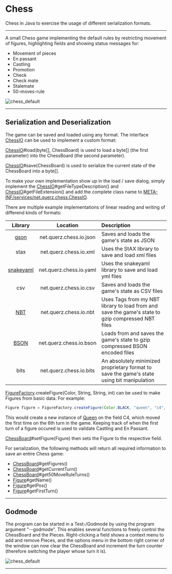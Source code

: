 # Chess
Chess in Java to exercise the usage of different serialization formats.

---

A small Chess game implementing the default rules by restricting movement of figures, highlighting fields and showing status messages for:
- Movement of pieces
- En passant
- Castling
- Promotion
- Check
- Check mate
- Stalemate
- 50-moves-rule

![chess_default](https://raw.githubusercontent.com/Querz/chess/616ca78d9c6e24668c923a7b2aa6da3b76f48aa3/assets/chess_default.png)

---

## Serialization and Deserialization

The game can be saved and loaded using any format. The interface [ChessIO](https://github.com/Querz/chess/blob/master/src/main/java/net/querz/chess/ChessIO.java) can be used to implement a custom format:

[ChessIO](https://github.com/Querz/chess/blob/master/src/main/java/net/querz/chess/ChessIO.java)#load(byte[], ChessBoard) is used to load a byte[] (the first parameter) into the ChessBoard (the second parameter).

[ChessIO](https://github.com/Querz/chess/blob/master/src/main/java/net/querz/chess/ChessIO.java)#save(ChessBoard) is used to serialize the current state of the ChessBoard into a byte[].

To make your own implementation show up in the load / save dialog, simply implement the [ChessIO](https://github.com/Querz/chess/blob/master/src/main/java/net/querz/chess/ChessIO.java)#getFileTypeDescription() and [ChessIO](https://github.com/Querz/chess/blob/master/src/main/java/net/querz/chess/ChessIO.java)#getFileExtension() and add the complete class name to [META-INF/services/net.querz.chess.ChessIO](https://github.com/Querz/chess/blob/master/src/main/resources/META-INF/services/net.querz.chess.ChessIO).

There are multiple example implementations of linear reading and writing of differend kinds of formats:

| Library | Location | Description |
| :-------: | :--------: | :------------ |
| [gson](https://github.com/google/gson) | net.querz.chess.io.json | Saves and loads the game's state as JSON |
| stax | net.querz.chess.io.xml  | Uses the StAX library to save and load xml files |
| [snakeyaml](https://bitbucket.org/asomov/snakeyaml) | net.querz.chess.io.yaml | Uses the snakeyaml library to save and load yml files |
| csv | net.querz.chess.io.csv | Saves and loads the game's state as CSV files |
| [NBT](https://github.com/Querz/NBT) | net.querz.chess.io.nbt | Uses Tags from my NBT library to load from and save the game's state to gzip compressed NBT files |
| [BSON](https://github.com/mongodb/mongo-java-driver/tree/master/bson) | net.querz.chess.io.bson | Loads from and saves the game's state to gzip compressed BSON encoded files |
| bits | net.querz.chess.io.bits | An absolutely minimized proprietary format to save the game's state using bit manipulation |

[FigureFactory](https://github.com/Querz/chess/blob/master/src/main/java/net/querz/chess/FigureFactory.java).createFigure(Color, String, String, int) can be used to make Figures from basic data. For example:
```java
Figure figure = FigureFactory.createFigure(Color.BLACK, "queen", "c4", 6);
```
This would create a new instance of [Queen](https://github.com/Querz/chess/blob/master/src/main/java/net/querz/chess/figure/Queen.java) on the field C4, which moved the first time on the 6th turn in the game. Keeping track of when the first turn of a figure occured is used to validate Castling and En Passant.

[ChessBoard](https://github.com/Querz/chess/blob/master/src/main/java/net/querz/chess/ChessBoard.java)#setFigure(Figure) then sets the Figure to the respective field.

For serialization, the following methods will return all required information to save an entire Chess game:

- [ChessBoard](https://github.com/Querz/chess/blob/master/src/main/java/net/querz/chess/ChessBoard.java)#getFigures()
- [ChessBoard](https://github.com/Querz/chess/blob/master/src/main/java/net/querz/chess/ChessBoard.java)#getCurrentTurn()
- [ChessBoard](https://github.com/Querz/chess/blob/master/src/main/java/net/querz/chess/ChessBoard.java)#get50MoveRuleTurns()
- [Figure](https://github.com/Querz/chess/blob/master/src/main/java/net/querz/chess/figure/Figure.java)#getName()
- [Figure](https://github.com/Querz/chess/blob/master/src/main/java/net/querz/chess/figure/Figure.java)#getPos()
- [Figure](https://github.com/Querz/chess/blob/master/src/main/java/net/querz/chess/figure/Figure.java)#getFirstTurn()

---

## Godmode

The program can be started in a Test-/Godmode by using the program argument "--godmode". This enables several functions to freely control the ChessBoard and the Pieces. Right-clicking a field shows a context menu to add and remove Pieces, and the options menu in the bottom right corner of the window can now clear the ChessBoard and increment the turn counter (therefore switching the player whose turn it is).

![chess_default](https://raw.githubusercontent.com/Querz/chess/616ca78d9c6e24668c923a7b2aa6da3b76f48aa3/assets/chess_godmode.png)

---
